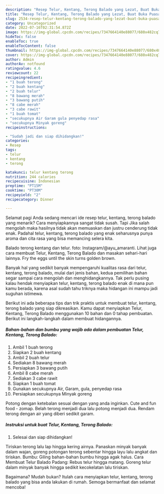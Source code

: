 ```yaml
---
description: "Resep Telur, Kentang, Terong Balado yang Lezat, Buat Buka Puasa Lezat"
title: "Resep Telur, Kentang, Terong Balado yang Lezat, Buat Buka Puasa Lezat"
slug: 2534-resep-telur-kentang-terong-balado-yang-lezat-buat-buka-puasa-lezat
category: Uncategorized
date: 2022-07-16T02:31:54.872Z
image: https://img-global.cpcdn.com/recipes/7347664140e88077/680x482cq70/telur-kentang-terong-balado-foto-resep-utama.jpg
hideToc: false
enableToc: true
enableTocContent: false
thumbnail: https://img-global.cpcdn.com/recipes/7347664140e88077/680x482cq70/telur-kentang-terong-balado-foto-resep-utama.jpg
cover: https://img-global.cpcdn.com/recipes/7347664140e88077/680x482cq70/telur-kentang-terong-balado-foto-resep-utama.jpg
author: Admin
authorAv: notfound
ratingvalue: 4.6
reviewcount: 22
recipeingredient:
- "1 buah terong"
- "2 buah kentang"
- "2 buah telur"
- "8 bawang merah"
- "3 bawang putih"
- "8 cabe merah"
- "3 cabe rawit"
- "1 buah tomat"
- "secukupnya Air Garam gula penyedap rasa"
- "secukupnya Minyak goreng"
recipeinstructions:

- "Sudah jadi dan siap dihidangkan!"
categories:
- Resep
tags:
- telur
- kentang
- terong

katakunci: telur kentang terong 
nutrition: 244 calories
recipecuisine: Indonesian
preptime: "PT15M"
cooktime: "PT30M"
recipeyield: "2"
recipecategory: Dinner

---
```



Selamat pagi Anda sedang mencari ide resep telur, kentang, terong balado yang menarik? Cara menyiapkannya sangat tidak susah. Tapi Jika salah mengolah maka hasilnya tidak akan memuaskan dan justru cenderung tidak enak. Padahal telur, kentang, terong balado yang enak seharusnya punya aroma dan cita rasa yang bisa memancing selera kita.


Balado terong kentang dan telur. foto: Instagram/@ayu_amaranti. Lihat juga cara membuat Telur, Kentang, Terong Balado dan masakan sehari-hari lainnya. Fry the eggs until the skin turns golden brown.

Banyak hal yang sedikit banyak mempengaruhi kualitas rasa dari telur, kentang, terong balado, mulai dari jenis bahan, kedua pemilihan bahan segar sampai cara mengolah dan menghidangkannya. Tak perlu pusing kalau hendak menyiapkan telur, kentang, terong balado enak di mana pun kamu berada, karena asal sudah tahu triknya maka hidangan ini mampu jadi suguhan istimewa.


Berikut ini ada beberapa tips dan trik praktis untuk membuat telur, kentang, terong balado yang siap dikreasikan. Kamu dapat menyiapkan Telur, Kentang, Terong Balado menggunakan 10 bahan dan 0 tahap pembuatan. Berikut ini langkah-langkah dalam membuat hidangannya.

<!--inarticleads1-->

##### Bahan-bahan dan bumbu yang wajib ada dalam pembuatan Telur, Kentang, Terong Balado:

1. Ambil 1 buah terong
1. Siapkan 2 buah kentang
1. Ambil 2 buah telur
1. Sediakan 8 bawang merah
1. Persiapkan 3 bawang putih
1. Ambil 8 cabe merah
1. Sediakan 3 cabe rawit
1. Siapkan 1 buah tomat
1. Gunakan secukupnya Air, Garam, gula, penyedap rasa
1. Persiapkan secukupnya Minyak goreng


Potong dengan ketebalan sesuai dengan yang anda inginkan. Cute and fun food - zomap. Belah terong menjadi dua lalu potong menjadi dua. Rendam terong dengan air yang diberi sedikit garam. 

<!--inarticleads2-->

##### Instruksi untuk buat Telur, Kentang, Terong Balado:


1. Selesai dan siap dihidangkan!

Tiriskan terong lalu lap hingga kering airnya. Panaskan minyak banyak dalam wajan, goreng potongan terong sebentar hingga layu lalu angkat dan tiriskan. Bumbu: Giling bahan-bahan bumbu hingga agak halus. Cara Membuat Telur Balado Padang: Rebus telur hingga matang. Goreng telur dalam minyak banyak hingga sedikit kecokelatan lalu tiriskan. 

Bagaimana? Mudah bukan? Itulah cara menyiapkan telur, kentang, terong balado yang bisa anda lakukan di rumah. Semoga bermanfaat dan selamat mencoba!

